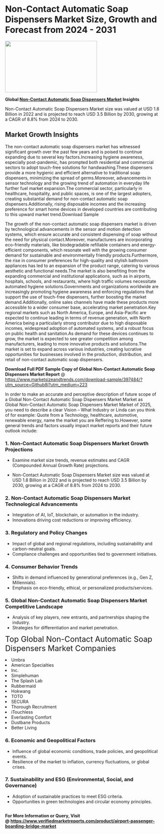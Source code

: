 <H1>Non-Contact Automatic Soap Dispensers Market Size, Growth and Forecast from 2024 - 2031</H1><img class="aligncenter size-medium wp-image-584254" src="https://thirdeyenews.in/wp-content/uploads/2024/09/Global-Market-Research-300x168.jpeg" alt="" width="300" height="168" /><p><strong>Global&nbsp;<a href="https://www.marketsizeandtrends.com/download-sample/397484/?utm_source=Github8j?utm_medium=223">Non-Contact Automatic Soap Dispensers Market</a> Insights</strong></p><p>Non-Contact Automatic Soap Dispensers Market size was valued at USD 1.8 Billion in 2022 and is projected to reach USD 3.5 Billion by 2030, growing at a CAGR of 8.8% from 2024 to 2030.</p><p><h2>Market Growth Insights</h2> <p>The non-contact automatic soap dispensers market has witnessed significant growth over the past few years and is poised to continue expanding due to several key factors.Increasing hygiene awareness, especially post-pandemic, has prompted both residential and commercial sectors to adopt touch-free solutions for handwashing.These dispensers provide a more hygienic and efficient alternative to traditional soap dispensers, minimizing the spread of germs.Moreover, advancements in sensor technology and the growing trend of automation in everyday life further fuel market expansion.The commercial sector, particularly in healthcare, hospitality, and public spaces, is one of the largest adopters, creating substantial demand for non-contact automatic soap dispensers.Additionally, rising disposable incomes and the increasing preference for smart home devices in developed countries are contributing to this upward market trend.Download Sample </p> <p>The growth of the non-contact automatic soap dispensers market is driven by technological advancements in the sensor and motion detection systems, which ensure accurate and consistent dispensing of soap without the need for physical contact.Moreover, manufacturers are incorporating eco-friendly materials, like biodegradable refillable containers and energy-efficient components, which resonate well with the growing consumer demand for sustainable and environmentally friendly products.Furthermore, the rise in consumer preferences for high-quality and stylish bathroom appliances has led to an expansion of the product range, catering to various aesthetic and functional needs.The market is also benefiting from the expanding commercial and institutional applications, such as in airports, hospitals, schools, and restaurants, where high traffic volumes necessitate automated hygiene solutions.Governments and organizations worldwide are increasingly promoting hygiene awareness and enforcing regulations that support the use of touch-free dispensers, further boosting the market demand.Additionally, online sales channels have made these products more accessible to a wider consumer base, accelerating market penetration.Key regional markets such as North America, Europe, and Asia-Pacific are expected to continue leading in terms of revenue generation, with North America being a particularly strong contributor due to high disposable incomes, widespread adoption of automated systems, and a robust focus on public health and sanitation.As demand for these devices continues to grow, the market is expected to see greater competition among manufacturers, leading to more innovative products and solutions.The market is set to expand across various industries, creating lucrative opportunities for businesses involved in the production, distribution, and retail of non-contact automatic soap dispensers.</p><p><span class=""><strong>Download Full PDF Sample Copy of Global Non-Contact Automatic Soap Dispensers Market Report</strong> @ <a href="https://www.marketsizeandtrends.com/download-sample/397484/?utm_source=Github8j?utm_medium=223" target="_blank">https://www.marketsizeandtrends.com/download-sample/397484/?utm_source=Github8j?utm_medium=223</a></span></p><p>In order to make an accurate and perceptive description of future scope of a Global&nbsp;Non-Contact Automatic Soap Dispensers Market Market as Global&nbsp;Non-Contact Automatic Soap Dispensers Market Market of 2025, you need to describe a clear Vision &ndash; What Industry or Linda can you think of for example: Quote from a Technology, healthcare, automotive, renewable energy, name the market you are Reffering to.However, some general trends and factors usually impact market reports and their future outlook include:</p><h3>1.&nbsp;<strong>Non-Contact Automatic Soap Dispensers Market Growth Projections</strong></h3><ul><li>Examine market size trends, revenue estimates and CAGR (Compounded Annual Growth Rate) projections.</li><li><p>Non-Contact Automatic Soap Dispensers Market size was valued at USD 1.8 Billion in 2022 and is projected to reach USD 3.5 Billion by 2030, growing at a CAGR of 8.8% from 2024 to 2030.</p></li></ul><h3>2.&nbsp;<strong>Non-Contact Automatic Soap Dispensers Market Technological Advancements</strong></h3><ul><li>Integration of AI, IoT, blockchain, or automation in the industry.</li><li>Innovations driving cost reductions or improving efficiency.</li></ul><h3>3.&nbsp;<strong>Regulatory and Policy Changes</strong></h3><ul><li>Impact of global and regional regulations, including sustainability and carbon-neutral goals.</li><li>Compliance challenges and opportunities tied to government initiatives.</li></ul><h3>4.&nbsp;<strong>Consumer Behavior Trends</strong></h3><ul><li>Shifts in demand influenced by generational preferences (e.g., Gen Z, Millennials).</li><li>Emphasis on eco-friendly, ethical, or personalized products/services.</li></ul><h3>5.&nbsp;<strong>Global Non-Contact Automatic Soap Dispensers Market Competitive Landscape</strong></h3><ul><li>Analysis of key players, new entrants, and partnerships shaping the industry.</li><li>Strategies for differentiation and market penetration.</li></ul><p data-pm-slice="1 1 []"><span style="color: inherit; font-family: inherit; font-size: 25px;">Top Global Non-Contact Automatic Soap Dispensers Market Companies</span></p><div class="" data-test-id=""><p><li>Umbra</li><li> American Specialties</li><li> Inc.</li><li> Simplehuman</li><li> The Splash Lab</li><li> Rubbermaid</li><li> Hokwang</li><li> TOTO</li><li> SECURA</li><li> Thorough Recruitment</li><li> iTouchless</li><li> Everlasting Comfort</li><li> Dustbane Products</li><li> Better Living</li></p></div><h3>6.&nbsp;<strong>Economic and Geopolitical Factors</strong></h3><ul><li>Influence of global economic conditions, trade policies, and geopolitical events.</li><li>Resilience of the market to inflation, currency fluctuations, or global crises.</li></ul><h3>7.&nbsp;<strong>Sustainability and ESG (Environmental, Social, and Governance)</strong></h3><ul><li>Adoption of sustainable practices to meet ESG criteria.</li><li>Opportunities in green technologies and circular economy principles.</li></ul><h2><strong style="font-size: 14px;">For More Information or Query, Visit @&nbsp;</strong><a style="background-color: #ffffff; font-size: 14px;" href="https://www.marketsizeandtrends.com/report/non-contact-automatic-soap-dispensers-market/" target="_blank">https://www.verifiedmarketreports.com/product/airport-passenger-boarding-bridge-market</a></h2>